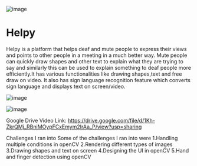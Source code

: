 
![image](https://user-images.githubusercontent.com/82264758/151252015-243d74f8-401f-45b4-a165-c16d81717a56.png)

# Helpy
Helpy is a platform that helps deaf and mute people to express their views and points to other people in a meeting in a much better way.
Mute people can quickly draw shapes and other text to explain what they are trying to say and similarly this can be used to explain something to deaf people more efficiently.It has various functionalities like drawing shapes,text and free draw on video.
It also has sign language recognition feature which converts sign language and displays text on screen/video.

![image](https://user-images.githubusercontent.com/82264758/151252075-512d0e2e-8ad1-4428-9f5d-459e27cda574.png)

![image](https://user-images.githubusercontent.com/82264758/151252216-cf7a93c2-ea4c-4660-8098-a103a6b4df14.png)


Google Drive Video Link: https://drive.google.com/file/d/1Kh-ZkrQMj_RBniMOypFCxEmym2IrAa_P/view?usp=sharing

Challenges I ran into
Some of the challenges I ran into were
1.Handling multiple conditions in openCV
2.Rendering different types of images
3.Drawing shapes and text on screen
4.Designing the UI in openCV
5.Hand and finger detection using openCV
